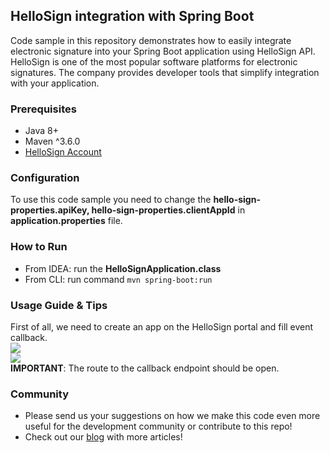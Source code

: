 ## HelloSign integration with Spring Boot
Code sample in this repository demonstrates how to easily integrate electronic signature
into your Spring Boot application using HelloSign API.
HelloSign is one of the most popular software platforms for electronic signatures.
The company provides developer tools that simplify integration with your application.
### Prerequisites
* Java 8+
* Maven ^3.6.0
* [HelloSign Account](https://app.hellosign.com/account/signUp)
### Configuration
To use this code sample you need to change the **hello-sign-properties.apiKey, hello-sign-properties.clientAppId**
in **__application.properties__** file.
### How to Run
* From IDEA: run the **__HelloSignApplication.class__**
* From CLI: run command `mvn spring-boot:run`
### Usage Guide & Tips
First of all, we need to create an app on the HelloSign portal and fill event callback. <br />
<img src="/Users/oril/IdeaProjects/hello-sign/src/main/resources/images/create_app.png" style="display: inline-block; margin: 0 auto; max-width: 300px"/> <br />
<img src="/Users/oril/IdeaProjects/hello-sign/src/main/resources/images/event_callback.png" style="display: inline-block; margin: 0 auto; max-width: 300px"/> <br />
**IMPORTANT**: The route to the callback endpoint should be open.
### Community
* Please send us your suggestions on how we make this code even more useful for the development community or contribute to this repo!
* Check out our [blog](https://oril.co/blog) with more articles!

